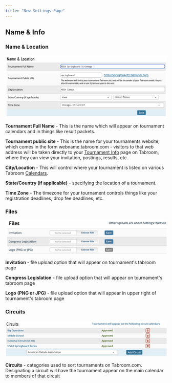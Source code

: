 ```yaml
---
title: "New Settings Page"
---
```


## Name & Info

### Name & Location

<img
src="/screenshots/Settings_-_Tournament_-_Name_and_Info_-_Name_&amp;_Location.png"
title="Settings_-_Tournament_-_Name_and_Info_-_Name_&amp;_Location.png" />

**Tournament Full Name** - This is the name which will appear on
tournament calendars and in things like result packets.

**Tournament public site** - This is the name for your tournaments
website, which comes in the form webname.tabroom.com - visitors to
that web address will be taken directly to your [Tournament
Info](tournament-info) page on Tabroom, where they can view
your invitation, postings, results, etc.

**City/Location** - This will control where your tournament is listed on
various Tabroom [Calendars](calendars).

**State/Country (if applicable)** - specifying the location of a
tournament.

**Time Zone** - The timezone for your tournament controls things like
your registration deadlines, drop fee deadlines, etc.

### Files

<img src="/screenshots/Settings_-_Tournament_-_Name_and_Info_-_Files.png"
title="Settings_-_Tournament_-_Name_and_Info_-_Files.png" />

**Invitation** - file upload option that will appear on tournament's
tabroom page

**Congress Legislation** - file upload option that will appear on
tournament's tabroom page

**Logo (PNG or JPG)** - file upload option that will appear in upper
right of tournament's tabroom page

### Circuits

<img src="/screenshots/Settings_-_Tournament_-_Name_and_Info_-_Circuits.png"
title="Settings_-_Tournament_-_Name_and_Info_-_Circuits.png" />

**Circuits** - categories used to sort tournaments on Tabroom.com.
Designating a circuit will have the tournament appear on the main
calendar to members of that circuit